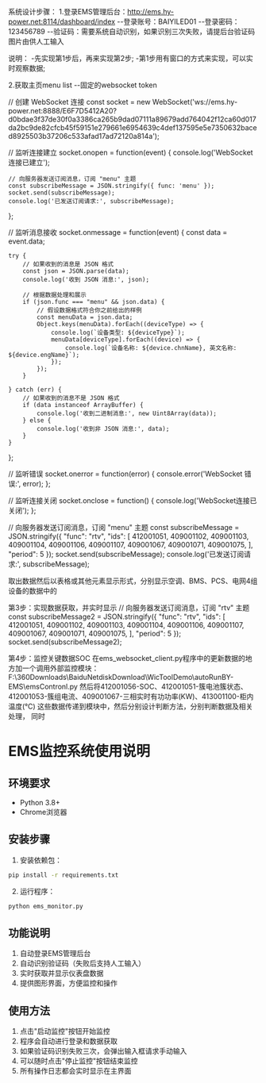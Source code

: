 系统设计步骤：
1.登录EMS管理后台：http://ems.hy-power.net:8114/dashboard/index
     --登录账号：BAIYILED01
     --登录密码：123456789
     --验证码：需要系统自动识别，如果识别三次失败，请提后台验证码图片由供人工输入

说明：
   -先实现第1步后，再来实现第2步;
   -第1步用有窗口的方式来实现，可以实时观察数据;


2.获取主页menu list --固定的websocket token

   // 创建 WebSocket 连接
const socket = new WebSocket('ws://ems.hy-power.net:8888/E6F7D5412A20?d0bdae3f37de30f0a3386ca265b9dad07111a89679add764042f12ca60d017da2bc9de82cfcb45f59151e279661e6954639c4def137595e5e7350632baced8925503b37206c533afad17ad72120a814a');

// 监听连接建立
socket.onopen = function(event) {
    console.log('WebSocket连接已建立');
    
    // 向服务器发送订阅消息，订阅 "menu" 主题
    const subscribeMessage = JSON.stringify({ func: 'menu' });
    socket.send(subscribeMessage);
    console.log('已发送订阅请求:', subscribeMessage);
};

// 监听消息接收
socket.onmessage = function(event) {
    const data = event.data;

    try {
        // 如果收到的消息是 JSON 格式
        const json = JSON.parse(data);
        console.log('收到 JSON 消息:', json);

        // 根据数据处理和展示
        if (json.func === "menu" && json.data) {
            // 假设数据格式符合你之前给出的样例
            const menuData = json.data;
            Object.keys(menuData).forEach((deviceType) => {
                console.log(`设备类型: ${deviceType}`);
                menuData[deviceType].forEach((device) => {
                    console.log(`设备名称: ${device.chnName}, 英文名称: ${device.engName}`);
                });
            });
        }

    } catch (err) {
        // 如果收到的消息不是 JSON 格式
        if (data instanceof ArrayBuffer) {
            console.log('收到二进制消息:', new Uint8Array(data));
        } else {
            console.log('收到非 JSON 消息:', data);
        }
    }
};

// 监听错误
socket.onerror = function(error) {
    console.error('WebSocket 错误:', error);
};

// 监听连接关闭
socket.onclose = function() {
    console.log('WebSocket连接已关闭');
};



  // 向服务器发送订阅消息，订阅 "menu" 主题
    const subscribeMessage = JSON.stringify({    "func": "rtv",
    "ids": [
      412001051, 409001102, 409001103, 409001104, 409001106, 409001107, 409001067, 409001071, 409001075, 
    ],
    "period": 5 });
    socket.send(subscribeMessage);
    console.log('已发送订阅请求:', subscribeMessage);

   

 取出数据然后以表格或其他元素显示形式，分别显示空调、BMS、PCS、电网4组设备的数据中的 


第3步：实现数据获取，并实时显示
// 向服务器发送订阅消息，订阅 "rtv" 主题
const subscribeMessage2 = JSON.stringify({
    "func": "rtv",
    "ids": [
        412001051, 409001102, 409001103, 409001104, 409001106, 409001107, 409001067, 409001071, 409001075,
    ],
    "period": 5
});
socket.send(subscribeMessage2);



第4步：监控关键数据SOC
在ems_websocket_client.py程序中的更新数据的地方加一个调用外部监控模块：F:\360Downloads\BaiduNetdiskDownload\WicToolDemo\autoRunBY-EMS\emsContronl.py
然后将412001056-SOC、412001051-簇电池簇状态、412001053-簇组电流、409001067-三相实时有功功率(KW)、413001100-柜内温度(℃) 这些数据传递到模块中，然后分别设计判断方法，分别判断数据及相关处理，
同时


# EMS监控系统使用说明

## 环境要求
- Python 3.8+
- Chrome浏览器

## 安装步骤
1. 安装依赖包：
```bash
pip install -r requirements.txt
```

2. 运行程序：
```bash
python ems_monitor.py
```

## 功能说明
1. 自动登录EMS管理后台
2. 自动识别验证码（失败后支持人工输入）
3. 实时获取并显示仪表盘数据
4. 提供图形界面，方便监控和操作

## 使用方法
1. 点击"启动监控"按钮开始监控
2. 程序会自动进行登录和数据获取
3. 如果验证码识别失败三次，会弹出输入框请求手动输入
4. 可以随时点击"停止监控"按钮结束监控
5. 所有操作日志都会实时显示在主界面
